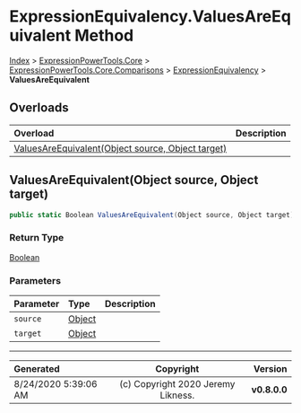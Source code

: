 ﻿# ExpressionEquivalency.ValuesAreEquivalent Method

[Index](../index.md) > [ExpressionPowerTools.Core](ExpressionPowerTools.Core.a.md) > [ExpressionPowerTools.Core.Comparisons](ExpressionPowerTools.Core.Comparisons.n.md) > [ExpressionEquivalency](ExpressionPowerTools.Core.Comparisons.ExpressionEquivalency.cs.md) > **ValuesAreEquivalent**



## Overloads

| Overload | Description |
| :-- | :-- |
| [ValuesAreEquivalent(Object source, Object target)](#valuesareequivalentobject-source-object-target) |  |
## ValuesAreEquivalent(Object source, Object target)



```csharp
public static Boolean ValuesAreEquivalent(Object source, Object target)
```

### Return Type

 [Boolean](https://docs.microsoft.com/dotnet/api/system.boolean) 

### Parameters

| Parameter | Type | Description |
| :-- | :-- | :-- |
| `source` | [Object](https://docs.microsoft.com/dotnet/api/system.object) |  |
| `target` | [Object](https://docs.microsoft.com/dotnet/api/system.object) |  |



---

| Generated | Copyright | Version |
| :-- | :-: | --: |
| 8/24/2020 5:39:06 AM | (c) Copyright 2020 Jeremy Likness. | **v0.8.0.0** |

